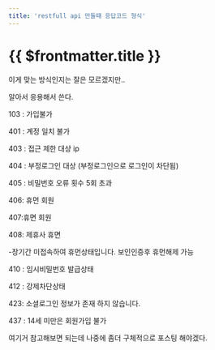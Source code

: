 ```yaml
---
title: 'restfull api 만들때 응답코드 형식'
---
```


# {{ $frontmatter.title }}


이게 맞는 방식인지는 잘은 모르겠지만..

알아서 응용해서 쓴다.



103 : 가입불가

401 : 계정 일치 불가

403 : 접근 제한 대상 ip

404 : 부정로그인 대상 (부정로그인으로 로그인이 차단됨)

405 : 비밀번호 오류 횟수 5회 초과

406: 휴먼 회원

407:휴면 회원

408: 제휴사 휴면

-장기간 미접속하여 휴먼상태입니다. 보인인증후 휴먼해제 가능

410 : 임시비밀번호 발급상태

412 : 강제차단상태

423: 소셜로그인 정보가 존재 하지 않습니다.

437 : 14세 미만은 회원가입 불가





여기거 참고해보면 되는데 나중에 좀더 구체적으로 포스팅 해야겠다.